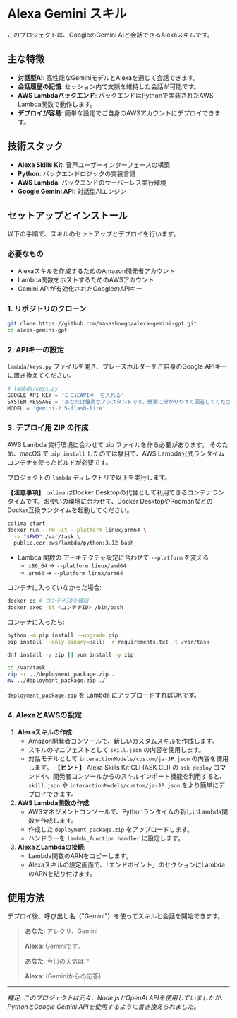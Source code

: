 # Alexa Gemini スキル

このプロジェクトは、GoogleのGemini AIと会話できるAlexaスキルです。

## 主な特徴

- **対話型AI**: 高性能なGeminiモデルとAlexaを通じて会話できます。
- **会話履歴の記憶**: セッション内で文脈を維持した会話が可能です。
- **AWS Lambdaバックエンド**: バックエンドはPythonで実装されたAWS Lambda関数で動作します。
- **デプロイが容易**: 簡単な設定でご自身のAWSアカウントにデプロイできます。

## 技術スタック

- **Alexa Skills Kit**: 音声ユーザーインターフェースの構築
- **Python**: バックエンドロジックの実装言語
- **AWS Lambda**: バックエンドのサーバーレス実行環境
- **Google Gemini API**: 対話型AIエンジン

## セットアップとインストール

以下の手順で、スキルのセットアップとデプロイを行います。

### 必要なもの

- Alexaスキルを作成するためのAmazon開発者アカウント
- Lambda関数をホストするためのAWSアカウント
- Gemini APIが有効化されたGoogleのAPIキー

### 1. リポジトリのクローン

```bash
git clone https://github.com/masashowgo/alexa-gemini-gpt.git
cd alexa-gemini-gpt
```

### 2. APIキーの設定

`lambda/keys.py` ファイルを開き、プレースホルダーをご自身のGoogle APIキーに置き換えてください。

```python
# lambda/keys.py
GOOGLE_API_KEY = 'ここにAPIキーを入れる'
SYSTEM_MESSAGE = 'あなたは優秀なアシスタントです。簡潔に分かりやすく回答してください。'
MODEL = 'gemini-2.5-flash-lite'
```

### 3. デプロイ用 ZIP の作成

AWS Lambda 実行環境に合わせて zip ファイルを作る必要があります。
そのため、macOS で `pip install` したのでは駄目で、AWS Lambda公式ランタイムコンテナを使ったビルドが必要です。

プロジェクトの `lambda` ディレクトリで以下を実行します。

**【注意事項】**
`colima` はDocker Desktopの代替として利用できるコンテナランタイムです。お使いの環境に合わせて、Docker DesktopやPodmanなどのDocker互換ランタイムを起動してください。

```bash
colima start
docker run --rm -it --platform linux/arm64 \
  -v "$PWD":/var/task \
  public.ecr.aws/lambda/python:3.12 bash
```

- Lambda 関数の アーキテクチャ設定に合わせて `--platform` を変える
    - `x86_64` → `--platform linux/amd64`
    - `arm64` → `--platform linux/arm64`

コンテナに入っていなかった場合:
```bash
docker ps # コンテナIDを確認
docker exec -it <コンテナID> /bin/bash
```

コンテナに入ったら:

```bash
python -m pip install --upgrade pip
pip install --only-binary=:all: -r requirements.txt -t /var/task

dnf install -y zip || yum install -y zip

cd /var/task
zip -r ../deployment_package.zip .
mv ../deployment_package.zip ./
```

`deployment_package.zip` を Lambda にアップロードすればOKです。

### 4. AlexaとAWSの設定

1.  **Alexaスキルの作成**:
    - Amazon開発者コンソールで、新しいカスタムスキルを作成します。
    - スキルのマニフェストとして `skill.json` の内容を使用します。
    - 対話モデルとして `interactionModels/custom/ja-JP.json` の内容を使用します。
    **【ヒント】** Alexa Skills Kit CLI (ASK CLI) の `ask deploy` コマンドや、開発者コンソールからのスキルインポート機能を利用すると、`skill.json` や `interactionModels/custom/ja-JP.json` をより簡単にデプロイできます。
2.  **AWS Lambda関数の作成**:
    - AWSマネジメントコンソールで、Pythonランタイムの新しいLambda関数を作成します。
    - 作成した `deployment_package.zip` をアップロードします。
    - ハンドラーを `lambda_function.handler` に設定します。
3.  **AlexaとLambdaの接続**:
    - Lambda関数のARNをコピーします。
    - Alexaスキルの設定画面で、「エンドポイント」のセクションにLambdaのARNを貼り付けます。

## 使用方法

デプロイ後、呼び出し名（"Gemini"）を使ってスキルと会話を開始できます。

> **あなた**: アレクサ、Gemini
>
> **Alexa**: Geminiです。
>
> **あなた**: 今日の天気は？
>
> **Alexa**: (Geminiからの応答)

---

*補足: このプロジェクトは元々、Node.jsとOpenAI APIを使用していましたが、PythonとGoogle Gemini APIを使用するように書き換えられました。*
